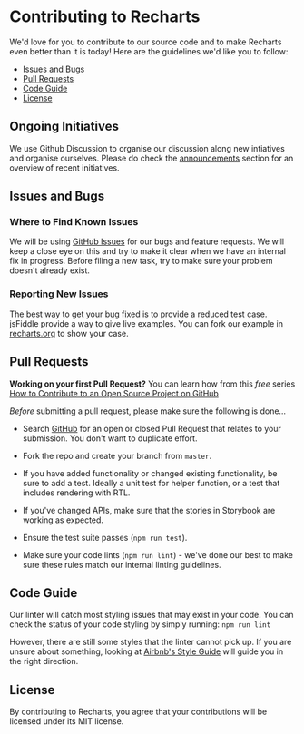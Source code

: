 # Contributing to Recharts

We'd love for you to contribute to our source code and to make Recharts even better than it is today! Here are the guidelines we'd like you to follow:

- [Issues and Bugs](#issues)
- [Pull Requests](#pr)
- [Code Guide](#code)
- [License](#license)

## Ongoing Initiatives

We use Github Discussion to organise our discussion along new intiatives and organise ourselves. Please do check the [announcements](https://github.com/recharts/recharts/discussions/categories/announcements) section for an overview of recent initiatives. 

## <a name="issues"></a>Issues and Bugs

### Where to Find Known Issues

We will be using [GitHub Issues](https://github.com/recharts/recharts/issues) for our bugs and feature requests. We will keep a close eye on this and try to make it clear when we have an internal fix in progress. Before filing a new task, try to make sure your problem doesn't already exist.

### Reporting New Issues

The best way to get your bug fixed is to provide a reduced test case. jsFiddle provide a way to give live examples. You can fork our example in [recharts.org](http://recharts.org/) to show your case.

## <a name="pr"></a>Pull Requests

**Working on your first Pull Request?** You can learn how from this _free_ series [How to Contribute to an Open Source Project on GitHub](https://app.egghead.io/playlists/how-to-contribute-to-an-open-source-project-on-github)

_Before_ submitting a pull request, please make sure the following is done…

- Search [GitHub](https://github.com/recharts/recharts/pulls) for an open or closed Pull Request that relates to your submission. You don't want to duplicate effort.

- Fork the repo and create your branch from `master`.
- If you have added functionality or changed existing functionality, be sure to add a test. Ideally a unit test for helper function, or a test that includes rendering with RTL.
- If you've changed APIs, make sure that the stories in Storybook are working as expected.
- Ensure the test suite passes (`npm run test`).
- Make sure your code lints (`npm run lint`) - we've done our best to make sure these rules match our internal linting guidelines.

## <a name="code"></a>Code Guide

Our linter will catch most styling issues that may exist in your code.
You can check the status of your code styling by simply running: `npm run lint`

However, there are still some styles that the linter cannot pick up. If you are unsure about something, looking at [Airbnb's Style Guide](https://github.com/airbnb/javascript) will guide you in the right direction.

## <a name="license"></a>License

By contributing to Recharts, you agree that your contributions will be licensed under its MIT license.
